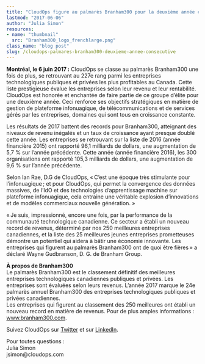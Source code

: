 ```yaml
---
title: "CloudOps figure au palmarès Branham300 pour la deuxième année consécutive"
lastmod: "2017-06-06"
author: "Julia Simon"
resources:
- name: "thumbnail"
  src: "Branham300_logo_frenchlarge.png"
class_name: "blog post"
slug: /cloudops-palmares-branham300-deuxieme-annee-consecutive
---
```


<p><b>Montréal, le 6 juin 2017 :</b> CloudOps se classe au palmarès Branham300 une fois de plus, se retrouvant au 227e rang parmi les entreprises technologiques publiques et privées les plus profitables au Canada. Cette liste prestigieuse évalue les entreprises selon leur revenu et leur rentabilité. CloudOps est honorée et enchantée de faire partie de ce groupe d’élite pour une deuxième année. Ceci renforce ses objectifs stratégiques en matière de gestion de plateforme infonuagique, de télécommunications et de services gérés par les entreprises, domaines qui sont tous en croissance constante.</p><p>Les résultats de 2017 battent des records pour Branham300, atteignant des niveaux de revenu inégalés et un taux de croissance ayant presque doublé cette année. Les entreprises se retrouvant sur la liste de 2016 (année financière 2015) ont rapporté 96,1 milliards de dollars, une augmentation de 5,7 % sur l’année précédente. Cette année (année financière 2016), les 300 organisations ont rapporté 105,3 milliards de dollars, une augmentation de 9,6 % sur l’année précédente.</p><p>Selon Ian Rae, D.G de CloudOps, «&thinsp;C’est une époque très stimulante pour l’infonuagique&thinsp;; et pour CloudOps, qui permet la convergence des données massives, de l’IdO et des technologies d’apprentissage machine sur plateforme infonuagique, cela entraine une véritable explosion d’innovations et de modèles commerciaux nouvelle génération. »</p><p>«&thinsp;Je suis, impressionné, encore une fois, par la performance de la communauté technologique canadienne. Ce secteur a établi un nouveau record de revenus, déterminé par nos 250 meilleures entreprises canadiennes, et la liste des 25 meilleures jeunes entreprises prometteuses démontre un potentiel qui aidera à bâtir une économie innovante. Les entreprises qui figurent au palmarès Branham300 ont de quoi être fières&thinsp;» a déclaré Wayne Gudbranson, D. G. de Branham Group.</p><p><b>À propos de Branham300</b><br> Le palmarès Branham300 est le classement définitif des meilleures entreprises technologiques canadiennes publiques et privées. Les entreprises sont évaluées selon leurs revenus. L’année 2017 marque le 24e palmarès annuel Branham300 des entreprises technologiques publiques et privées canadiennes.<br> Les entreprises qui figurent au classement des 250 meilleures ont établi un nouveau record en matière de revenus. Pour de plus amples informations : <a href="https://www.branham300.com" target="_blank">www.branham300.com</a>.</p><p>Suivez CloudOps sur <a href="https://twitter.com/CloudOps_" target="_blank">Twitter</a> et sur <a href="https://www.linkedin.com/company/cloudops" target="_blank">LinkedIn</a>.</p><p>Pour toutes questions :<br> Julia Simon<br> jsimon@cloudops.com</p>